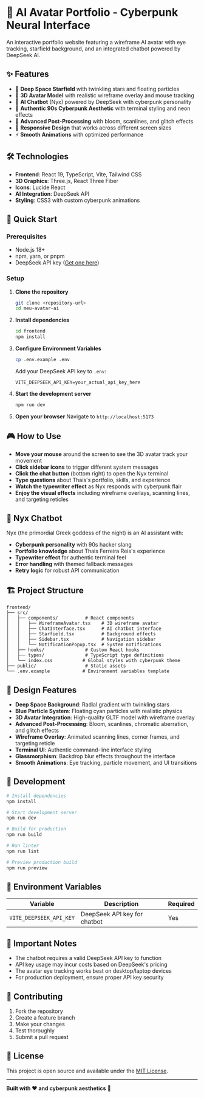 # 🚀 AI Avatar Portfolio - Cyberpunk Neural Interface

An interactive portfolio website featuring a wireframe AI avatar with eye tracking, starfield background, and an integrated chatbot powered by DeepSeek AI.

## ✨ Features

- 🌌 **Deep Space Starfield** with twinkling stars and floating particles
- 🤖 **3D Avatar Model** with realistic wireframe overlay and mouse tracking
- 💬 **AI Chatbot** (Nyx) powered by DeepSeek with cyberpunk personality
- 🎨 **Authentic 90s Cyberpunk Aesthetic** with terminal styling and neon effects
- 🎯 **Advanced Post-Processing** with bloom, scanlines, and glitch effects
- 📱 **Responsive Design** that works across different screen sizes
- ⚡ **Smooth Animations** with optimized performance

## 🛠️ Technologies

- **Frontend**: React 19, TypeScript, Vite, Tailwind CSS
- **3D Graphics**: Three.js, React Three Fiber
- **Icons**: Lucide React
- **AI Integration**: DeepSeek API
- **Styling**: CSS3 with custom cyberpunk animations

## 🚀 Quick Start

### Prerequisites

- Node.js 18+
- npm, yarn, or pnpm
- DeepSeek API key ([Get one here](https://platform.deepseek.com/))

### Setup

1. **Clone the repository**
   ```bash
   git clone <repository-url>
   cd meu-avatar-ai
   ```

2. **Install dependencies**
   ```bash
   cd frontend
   npm install
   ```

3. **Configure Environment Variables**
   ```bash
   cp .env.example .env
   ```
   Add your DeepSeek API key to `.env`:
   ```
   VITE_DEEPSEEK_API_KEY=your_actual_api_key_here
   ```

4. **Start the development server**
   ```bash
   npm run dev
   ```

5. **Open your browser**
   Navigate to `http://localhost:5173`

## 🎮 How to Use

- **Move your mouse** around the screen to see the 3D avatar track your movement
- **Click sidebar icons** to trigger different system messages
- **Click the chat button** (bottom right) to open the Nyx terminal
- **Type questions** about Thais's portfolio, skills, and experience
- **Watch the typewriter effect** as Nyx responds with cyberpunk flair
- **Enjoy the visual effects** including wireframe overlays, scanning lines, and targeting reticles

## 🤖 Nyx Chatbot

Nyx (the primordial Greek goddess of the night) is an AI assistant with:

- **Cyberpunk personality** with 90s hacker slang
- **Portfolio knowledge** about Thais Ferreira Reis's experience
- **Typewriter effect** for authentic terminal feel
- **Error handling** with themed fallback messages
- **Retry logic** for robust API communication

## 🏗️ Project Structure

```
frontend/
├── src/
│   ├── components/          # React components
│   │   ├── WireframeAvatar.tsx    # 3D wireframe avatar
│   │   ├── ChatInterface.tsx      # AI chatbot interface
│   │   ├── Starfield.tsx          # Background effects
│   │   ├── Sidebar.tsx            # Navigation sidebar
│   │   └── NotificationPopup.tsx  # System notifications
│   ├── hooks/               # Custom React hooks
│   ├── types/               # TypeScript type definitions
│   └── index.css           # Global styles with cyberpunk theme
├── public/                  # Static assets
└── .env.example            # Environment variables template
```

## 🎨 Design Features

- **Deep Space Background**: Radial gradient with twinkling stars
- **Blue Particle System**: Floating cyan particles with realistic physics
- **3D Avatar Integration**: High-quality GLTF model with wireframe overlay
- **Advanced Post-Processing**: Bloom, scanlines, chromatic aberration, and glitch effects
- **Wireframe Overlay**: Animated scanning lines, corner frames, and targeting reticle
- **Terminal UI**: Authentic command-line interface styling
- **Glassmorphism**: Backdrop blur effects throughout the interface
- **Smooth Animations**: Eye tracking, particle movement, and UI transitions

## 🔧 Development

```bash
# Install dependencies
npm install

# Start development server
npm run dev

# Build for production
npm run build

# Run linter
npm run lint

# Preview production build
npm run preview
```

## 📝 Environment Variables

| Variable | Description | Required |
|----------|-------------|----------|
| `VITE_DEEPSEEK_API_KEY` | DeepSeek API key for chatbot | Yes |

## 🚨 Important Notes

- The chatbot requires a valid DeepSeek API key to function
- API key usage may incur costs based on DeepSeek's pricing
- The avatar eye tracking works best on desktop/laptop devices
- For production deployment, ensure proper API key security

## 🤝 Contributing

1. Fork the repository
2. Create a feature branch
3. Make your changes
4. Test thoroughly
5. Submit a pull request

## 📜 License

This project is open source and available under the [MIT License](LICENSE).

---

**Built with ❤️ and cyberpunk aesthetics** 🌆

